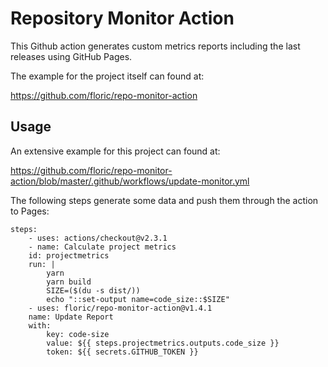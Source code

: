 # Repository Monitor Action

This Github action generates custom metrics reports including the last releases using GitHub Pages.

The example for the project itself can found at:

https://github.com/floric/repo-monitor-action

## Usage

An extensive example for this project can found at:

https://github.com/floric/repo-monitor-action/blob/master/.github/workflows/update-monitor.yml

The following steps generate some data and push them through the action to Pages:

```
steps:
    - uses: actions/checkout@v2.3.1
    - name: Calculate project metrics
    id: projectmetrics
    run: |
        yarn
        yarn build
        SIZE=($(du -s dist/))
        echo "::set-output name=code_size::$SIZE"
    - uses: floric/repo-monitor-action@v1.4.1
    name: Update Report
    with:
        key: code-size
        value: ${{ steps.projectmetrics.outputs.code_size }}
        token: ${{ secrets.GITHUB_TOKEN }}
```
